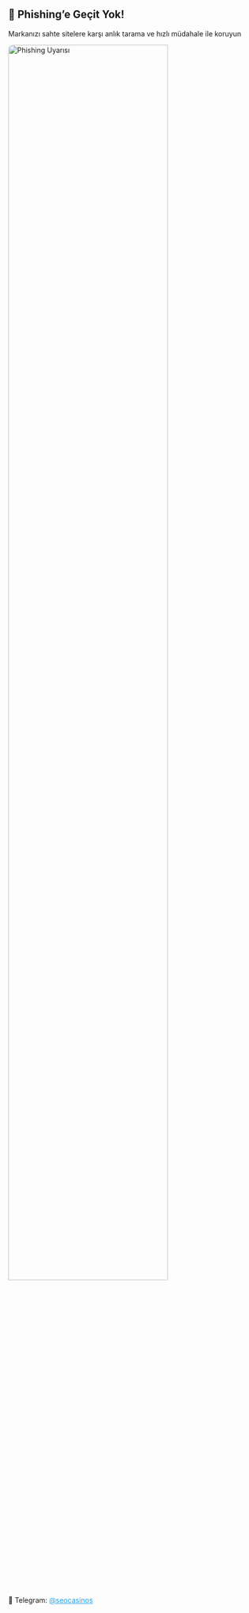 <h2>🚫 Phishing’e Geçit Yok!</h2>
  <p>Markanızı sahte sitelere karşı anlık tarama ve hızlı müdahale ile koruyun</p>
  <a href="https://short-link.me/ZZdx" target="_blank">
    <img src="https://i.ibb.co/Jw2yBsGz/photo-2025-05-23-00-27-36.jpg" alt="Phishing Uyarısı" style="width:80%; max-width:600px; border-radius:10px;">
  </a>
  <p>📩 Telegram: <a href="https://short-link.me/ZZdx" target="_blank" style="color:#1DA1F2;">@seocasinos</a></p>
</body>
